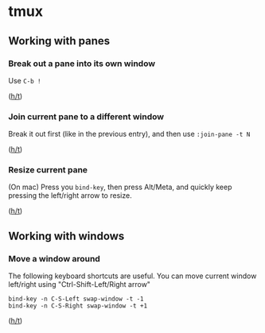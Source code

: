 tmux
====

Working with panes
------------------

### Break out a pane into its own window

Use `C-b !`

([h/t](https://til.hashrocket.com/posts/onpsjjalci-break-current-tmux-pane-out-to-separate-window))

### Join current pane to a different window

Break it out first (like in the previous entry), and then use `:join-pane -t N` 

([h/t](https://bezhermoso.github.io/til/move-a-tmux-pane-from-one-window-to-another/))

### Resize current pane

(On mac) Press you `bind-key`, then press Alt/Meta, and quickly keep pressing the left/right arrow to resize.

([h/t](https://superuser.com/a/1319112/42755))

Working with windows
--------------------

### Move a window around

The following keyboard shortcuts are useful. You can move current window left/right using "Ctrl-Shift-Left/Right arrow"

```
bind-key -n C-S-Left swap-window -t -1
bind-key -n C-S-Right swap-window -t +1
```
([h/t](https://superuser.com/a/552493/42755))
